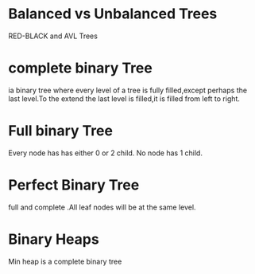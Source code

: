 
Balanced vs Unbalanced Trees
============================
RED-BLACK and AVL Trees




complete binary Tree
======================
ia binary tree where every level of a tree is fully filled,except perhaps the last level.To the extend the 
last level is filled,it is filled from left to right. 



Full binary Tree
================
Every node has has either 0 or 2 child. No node has 1 child.


Perfect Binary Tree
=====================
full and complete .All leaf nodes will be at the same level.



Binary Heaps
===============
Min heap is a complete binary tree 
